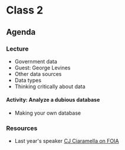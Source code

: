 # Class 2

## Agenda

### Lecture

* Government data
* Guest: George Levines
* Other data sources
* Data types
* Thinking critically about data

#### Activity: Analyze a dubious database

* Making your own database

### Resources

* Last year's speaker [CJ Ciaramella on FOIA](https://github.com/shmcminn/digitalframeworks-spring19/blob/master/class2/How%20to%20get%20public%20records.pptx?raw=true) 
